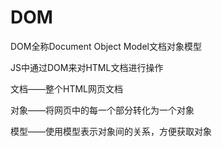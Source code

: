 # DOM

DOM全称Document Object Model文档对象模型

JS中通过DOM来对HTML文档进行操作

文档——整个HTML网页文档

对象——将网页中的每一个部分转化为一个对象

模型——使用模型表示对象间的关系，方便获取对象